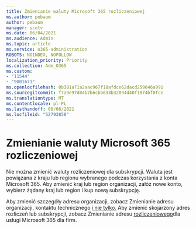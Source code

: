 ```yaml
---
title: Zmienianie waluty Microsoft 365 rozliczeniowej
ms.author: pebaum
author: pebaum
manager: scotv
ms.date: 06/04/2021
ms.audience: Admin
ms.topic: article
ms.service: o365-administration
ROBOTS: NOINDEX, NOFOLLOW
localization_priority: Priority
ms.collection: Adm_O365
ms.custom:
- "11544"
- "9001671"
ms.openlocfilehash: 0b381a71a2aac967f18afdce62dacd259646a991
ms.sourcegitcommit: f7a9e97d04b7b6cbb633b32094d40f1874bf0fce
ms.translationtype: MT
ms.contentlocale: pl-PL
ms.lasthandoff: 06/06/2021
ms.locfileid: "52793858"
---
```

# <a name="change-your-microsoft-365-billing-currency"></a>Zmienianie waluty Microsoft 365 rozliczeniowej

Nie można zmienić waluty rozliczeniowej dla subskrypcji. Waluta jest powiązana z kraju lub regionu wybranego podczas korzystania z konta Microsoft 365. Aby zmienić kraj lub region organizacji, załóż nowe konto, wybierz żądany kraj lub region i kup nową subskrypcję. 

Aby zmienić szczegóły adresu organizacji, zobacz Zmienianie adresu organizacji, kontaktu technicznego [i nie tylko.](/microsoft-365/admin/manage/change-address-contact-and-more) Aby zmienić skojarzony adres rozliczeń lub subskrypcji, zobacz Zmienianie adresu [rozliczeniowego](/microsoft-365/commerce/billing-and-payments/change-your-billing-addresses)dla usługi Microsoft 365 dla firm. 